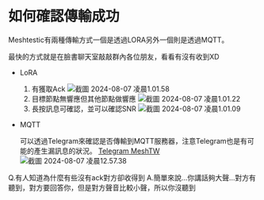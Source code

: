 # 如何確認傳輸成功

Meshtestic有兩種傳輸方式一個是透過LORA另外一個則是透過MQTT。


最快的方式就是在臉書聊天室敲敲群內各位朋友，看看有沒有收到XD

- LoRA

    1. 有獲取Ack
    ![截圖 2024-08-07 凌晨1.01.58](https://hackmd.io/_uploads/H16MD0kqA.png)
    2. 目標節點無響應但其他節點做響應
    ![截圖 2024-08-07 凌晨1.01.22](https://hackmd.io/_uploads/r15lPAJ5A.png)
    3. 長按訊息可確認，並可以確認SNR
    ![截圖 2024-08-07 凌晨1.01.09](https://hackmd.io/_uploads/HJy-DAJc0.png)


- MQTT

    可以透過Telegram來確認是否傳輸到MQTT服務器，注意Telegram也是有可能的產生漏訊息的狀況。
    [Telegram MeshTW](https://t.me/MeshTW_MQTT)
        ![截圖 2024-08-07 凌晨12.57.38](https://hackmd.io/_uploads/ryCZICycA.png)


Q.有人知道為什麼有些沒有ack對方卻收得到
A.簡單來說...你講話夠大聲...對方有聽到，對方要回答你，但是對方聲音比較小聲，所以你沒聽到